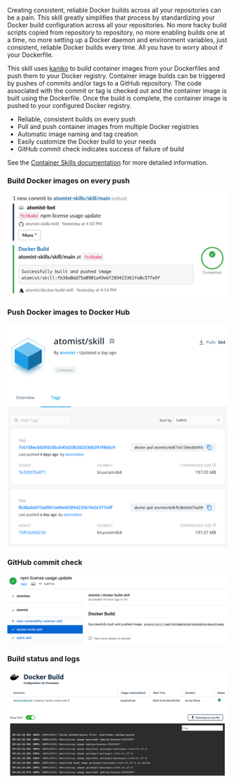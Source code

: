 Creating consistent, reliable Docker builds across all your repositories can be
a pain. This skill greatly simplifies that process by standardizing your Docker
build configuration across all your repositories. No more hacky build scripts
copied from repository to repository, no more enabling builds one at a time, no
more setting up a Docker daemon and environment variables, just consistent,
reliable Docker builds every time. All you have to worry about if your
Dockerfile.

This skill uses
[kaniko](https://github.com/GoogleContainerTools/kaniko#readme "kaniko - Build Images In Kubernetes")
to build container images from your Dockerfiles and push them to your Docker
registry. Container image builds can be triggered by pushes of commits and/or
tags to a GitHub repository. The code associated with the commit or tag is
checked out and the container image is built using the Dockerfile. Once the
build is complete, the container image is pushed to your configured Docker
registry.

-   Reliable, consistent builds on every push
-   Pull and push container images from multiple Docker registries
-   Automatic image naming and tag creation
-   Easily customize the Docker build to your needs
-   GitHub commit check indicates success of failure of build

See the
[Container Skills documentation](https://docs.atomist.com/authoring/container-skills/ "Container Skills - Atomist Documentation")
for more detailed information.

### Build Docker images on every push

![Docker build on push](docs/images/docker-build.png)

### Push Docker images to Docker Hub

![Push images to Docker Hub](docs/images/docker-hub.png)

### GitHub commit check

![GitHub commit check](docs/images/github-commit-check.png)

### Build status and logs

![Docker build status and logs](docs/images/status-log.png)
